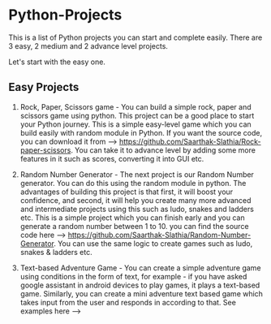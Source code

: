 # Python-Projects
This is a list of Python projects you can start and complete easily. There are 3 easy, 2 medium and 2 advance level projects.

Let's start with the easy one.
## Easy Projects
1. Rock, Paper, Scissors game - You can build a simple rock, paper and scissors game using python. This project can be a good place to start your Python journey. This is a simple easy-level game which you can build easily with random module in Python. If you want the source code, you can download it from --> https://github.com/Saarthak-Slathia/Rock-paper-scissors.
You can take it to advance level by adding some more features in it such as scores, converting it into GUI etc.

2. Random Number Generator - The next project is our Random Number generator. You can do this using the random module in python. The advantages of building this project is that first, it will boost your confidence, and second, it will help you create many more advanced and intermediate projects using this such as ludo, snakes and ladders etc. This is a simple project which you can finish early and you can generate a random number between 1 to 10. you can find the source code here --> https://github.com/Saarthak-Slathia/Random-Number-Generator.
You can use the same logic to create games such as ludo, snakes & ladders etc.

3. Text-based Adventure Game - You can create a simple adventure game using conditions in the form of text, for example - if you have asked google assistant in android devices to play games, it plays a text-based game. Similarly, you can create a mini adventure text based game which takes input from the user and responds in according to that. 
See examples here --> 
